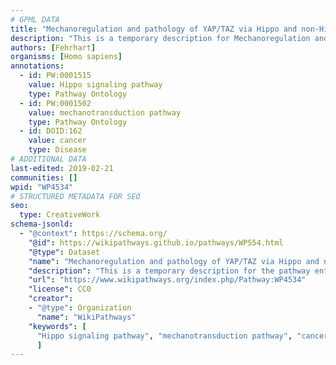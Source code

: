 ```yaml
---
# GPML DATA
title: "Mechanoregulation and pathology of YAP/TAZ via Hippo and non-Hippo mechanisms"
description: "This is a temporary description for Mechanoregulation and pathology of YAP/TAZ via Hippo and non-Hippo mechanisms"
authors: [Fehrhart]
organisms: [Homo sapiens]
annotations:
  - id: PW:0001515
    value: Hippo signaling pathway
    type: Pathway Ontology
  - id: PW:0001502
    value: mechanotransduction pathway
    type: Pathway Ontology
  - id: DOID:162
    value: cancer
    type: Disease
# ADDITIONAL DATA
last-edited: 2019-02-21
communities: []
wpid: "WP4534"
# STRUCTURED METADATA FOR SEO
seo:
  type: CreativeWork
schema-jsonld:
  - "@context": https://schema.org/
    "@id": https://wikipathways.github.io/pathways/WP554.html
    "@type": Dataset
    "name": "Mechanoregulation and pathology of YAP/TAZ via Hippo and non-Hippo mechanisms"
    "description": "This is a temporary description for the pathway entitled: Mechanoregulation and pathology of YAP/TAZ via Hippo and non-Hippo mechanisms"
    "url": "https://www.wikipathways.org/index.php/Pathway:WP4534"
    "license": CC0
    "creator":
    - "@type": Organization
      "name": "WikiPathways"
    "keywords": [
      "Hippo signaling pathway", "mechanotransduction pathway", "cancer",
      ]
---
```

